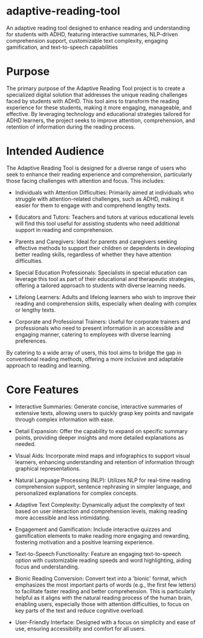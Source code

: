 # adaptive-reading-tool
An adaptive reading tool designed to enhance reading and understanding for students with ADHD, featuring interactive summaries, NLP-driven comprehension support, customizable text complexity, engaging gamification, and text-to-speech capabilities 


# Purpose
The primary purpose of the Adaptive Reading Tool project is to create a specialized digital solution that addresses the unique reading challenges faced by students with ADHD. This tool aims to transform the reading experience for these students, making it more engaging, manageable, and effective. By leveraging technology and educational strategies tailored for ADHD learners, the project seeks to improve attention, comprehension, and retention of information during the reading process.


# Intended Audience
The Adaptive Reading Tool is designed for a diverse range of users who seek to enhance their reading experience and comprehension, particularly those facing challenges with attention and focus. This includes:

- Individuals with Attention Difficulties: 
Primarily aimed at individuals who struggle with attention-related challenges, such as ADHD, making it easier for them to engage with and comprehend lengthy texts.

- Educators and Tutors: 
Teachers and tutors at various educational levels will find this tool useful for assisting students who need additional support in reading and comprehension.

- Parents and Caregivers: 
Ideal for parents and caregivers seeking effective methods to support their children or dependents in developing better reading skills, regardless of whether they have attention difficulties.

- Special Education Professionals: 
Specialists in special education can leverage this tool as part of their educational and therapeutic strategies, offering a tailored approach to students with diverse learning needs.

- Lifelong Learners: 
Adults and lifelong learners who wish to improve their reading and comprehension skills, especially when dealing with complex or lengthy texts.

- Corporate and Professional Trainers: 
Useful for corporate trainers and professionals who need to present information in an accessible and engaging manner, catering to employees with diverse learning preferences.

By catering to a wide array of users, this tool aims to bridge the gap in conventional reading methods, offering a more inclusive and adaptable approach to reading and learning.

# Core Features

- Interactive Summaries: 
Generate concise, interactive summaries of extensive texts, allowing users to quickly grasp key points and navigate through complex information with ease.

- Detail Expansion: 
Offer the capability to expand on specific summary points, providing deeper insights and more detailed explanations as needed.

- Visual Aids: 
Incorporate mind maps and infographics to support visual learners, enhancing understanding and retention of information through graphical representations.

- Natural Language Processing (NLP): 
Utilizes NLP for real-time reading comprehension support, sentence rephrasing in simpler language, and personalized explanations for complex concepts.

- Adaptive Text Complexity: 
Dynamically adjust the complexity of text based on user interaction and comprehension levels, making reading more accessible and less intimidating.

- Engagement and Gamification: 
Include interactive quizzes and gamification elements to make reading more engaging and rewarding, fostering motivation and a positive learning experience.

- Text-to-Speech Functionality: 
Feature an engaging text-to-speech option with customizable reading speeds and word highlighting, aiding focus and understanding.

- Bionic Reading Conversion: 
Convert text into a 'bionic' format, which emphasizes the most important parts of words (e.g., the first few letters) to facilitate faster reading and better comprehension. This is particularly helpful as it aligns with the natural reading process of the human brain, enabling users, especially those with attention difficulties, to focus on key parts of the text and reduce cognitive overload.

- User-Friendly Interface: 
Designed with a focus on simplicity and ease of use, ensuring accessibility and comfort for all users.
